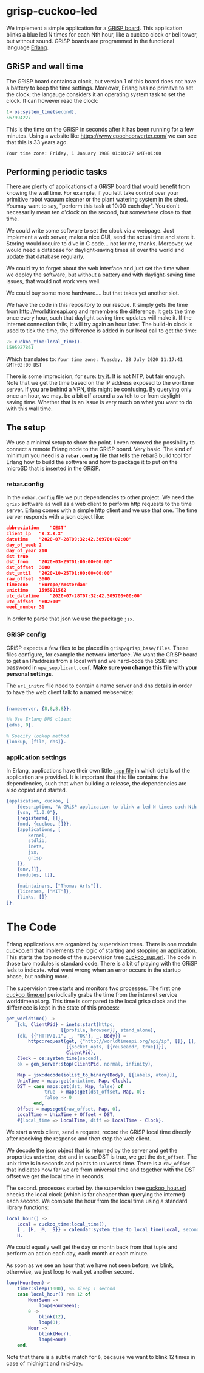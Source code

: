 # grisp-cuckoo-led

We implement a simple application for a [GRiSP board](http://www.grisp.org). This application blinks a blue led N times for each Nth hour, like a cuckoo clock or bell tower, but without sound. GRiSP boards are programmed in the functional language [Erlang](www.erlang.org). 

## GRiSP and wall time

The GRiSP board contains a clock, but version 1 of this board does not have a battery to keep the time settings. Moreover, Erlang has no primitve to set the clock; the langauge considers it an operating system task to set the clock. It can however read the clock:

```erlang
1> os:system_time(second).
567994227
```
This is the time on the GRiSP in seconds after it has been running for a few minutes. Using a website like 
https://www.epochconverter.com/ we can see that this is 33 years ago.
```
Your time zone: Friday, 1 January 1988 01:10:27 GMT+01:00
```

## Performing periodic tasks

There are plenty of applications of a GRiSP board that would benefit from knowing the wall time. For example, if you letit take control over your primitive robot vacuum cleaner or the plant watering system in the shed. Youmay want to say, "perform this task at 10:00 each day". You don't necessarily mean ten o'clock on the second,  but somewhere close to that time.

We could write some software to set the clock via a webpage. Just implement a web server, make a nice GUI, send the actual time and store it. Storing would require to dive in C code...  not for me, thanks. Moreover, we would need a database for daylight-saving times all over the world and update that database regularly.

We could try to forget about the web interface and just set the time when we deploy the software, but without a battery and with daylight-saving time issues, that would not work very well.

We could buy some more hardware.... but that takes yet another slot.

We have the code in this repository to our rescue. It simply gets the time from http://worldtimeapi.org and remembers the difference. It gets the time once every hour, such that daylight saving time updates will make it. If the internet connection fails, it will try again an hour later. The build-in clock is used to tick the time, the difference is added in our local call to get the time:

```erlang
2> cuckoo_time:local_time().
1595927861
```
Which translates to: `Your time zone: Tuesday, 28 July 2020 11:17:41 GMT+02:00 DST`

There is some imprecision, for sure: [try it](http://worldtimeapi.org/api/ip). It is not NTP, but fair enough.
Note that we get the time based on the IP address exposed to the worltime server. If you are behind a VPN, this might be confusing. 
By querying only once an hour, we may. be a bit off around a switch to or from daylight-saving time. Whether that is an issue is very much on what you want to do with this wall time.

## The setup

We use a minimal setup to show the point. I even removed the possibility to connect a remote Erlang node to the GRiSP board. Very basic.
The kind of minimum you need is a **`rebar.config`** file that tells the rebar3 build tool for Erlang how to build the software and how to package it to put on the microSD that is inserted in the GRiSP.

### rebar.config

In the `rebar.config` file we put dependencies to other project. We need the `grisp` software as well as a web client to perform http requests to the time server. Erlang comes with a simple http client and we use that one. The time server responds with a json object like:
```json
abbreviation	"CEST"
client_ip	"X.X.X.X"
datetime	"2020-07-28T09:32:42.309700+02:00"
day_of_week	2
day_of_year	210
dst	true
dst_from	"2020-03-29T01:00:00+00:00"
dst_offset	3600
dst_until	"2020-10-25T01:00:00+00:00"
raw_offset	3600
timezone	"Europe/Amsterdam"
unixtime	1595921562
utc_datetime	"2020-07-28T07:32:42.309700+00:00"
utc_offset	"+02:00"
week_number	31
```
In order to parse that json we use the package `jsx`. 

### GRiSP config

GRiSP expects a few files to be placed in `grisp/grisp_base/files`. These files configure, for example the network interface. We want the GRiSP board to get an IPaddress from a local wifi and we hard-code the SSID and password in `wpa_supplicant.conf`. **Make sure you change [this file](grisp/grisp_base/files/wpa_supplicant.conf) with your personal settings**.

The `erl_initrc` file need to contain a name server and dns details in order to have the web client talk to a named webservice:
```erlang

{nameserver, {8,8,8,8}}.

%% Use Erlang DNS client
{edns, 0}.

% Specify lookup method
{lookup, [file, dns]}.
``` 

### application settings

In Erlang, applications have their own little [`.app` file](src/cuckoo.app.src) in which details of the application are provided. It is important that this file contains the dependencies, such that when building a release, the dependencies are also copied and started.

```erlang
{application, cuckoo, [
    {description, "A GRiSP application to blink a led N times each Nth hour"},
    {vsn, "1.0.0"},
    {registered, []},
    {mod, {cuckoo, []}},
    {applications, [
        kernel,
        stdlib,
        inets,
        jsx,
        grisp
    ]},
    {env,[]},
    {modules, []},

    {maintainers, ["Thomas Arts"]},
    {licenses, ["MIT"]},
    {links, []}
]}.
```

# The Code

Erlang applications are organized by supervision trees. There is one module [cuckoo.erl](src/cuckoo.erl) that implements the logic of starting and stopping an application. This starts the top node of the supervision tree [cuckoo_sup.erl](src/cuckoo_sup.erl). The code in those two modules is standard code. There is a bit of playing with the GRiSP leds to indicate. what went wrong when an error occurs in the startup phase, but nothing more.

The supervision tree starts and monitors two processes. The first one [cuckoo_time.erl](src/cuckoo_time.erl]) periodically grabs the time from the internet service worldtimeapi.org. This time is compared to the local grisp clock and the differnece is kept in the state of this process:
```erlang
get_worldtime() ->
    {ok, ClientPid} = inets:start(httpc,
				    [{profile, browser}], stand_alone),
    {ok, {{"HTTP/1.1", _, "OK"}, _, Body}} =
        httpc:request(get, {"http://worldtimeapi.org/api/ip", []}, [],
                      [{socket_opts, [{reuseaddr, true}]}],
                      ClientPid),
    Clock = os:system_time(second),
    ok = gen_server:stop(ClientPid, normal, infinity),

    Map = jsx:decode(iolist_to_binary(Body), [{labels, atom}]),
    UnixTime = maps:get(unixtime, Map, Clock),
    DST = case maps:get(dst, Map, false) of
              true -> maps:get(dst_offset, Map, 0);
              false -> 0
          end,
    Offset = maps:get(raw_offset, Map, 0),
    LocalTime = UnixTime + Offset + DST,
    #{local_time => LocalTime, diff => LocalTime - Clock}.
```
We start a web client, send a request, record the GRiSP local time directly after receiving the response and then stop the web client.

We decode the json object that is returned by the server and get the properties `unixtime`, `dst` and in case DST is true, we get the `dst_offset`. The unix time is in seconds and points to universal time. There is a `raw_offset` that indicates how far we are from universal time and together with the DST offset we get the local time in seconds.

The second. processes started by. the supervision tree [cuckoo_hour.erl](src/cuckoo_hour.erl) checks the local clock (which is far cheaper than querying the internet) each second. We compute the hour from the local time using a standard library functions:
```erlang
local_hour() ->
    Local = cuckoo_time:local_time(),
    {_, {H, _M, _S}} = calendar:system_time_to_local_time(Local, second),
    H. 
``` 
We could equally well get the day or month back from that tuple and perform an action each day, each month or each minute.

As soon as we see an hour that we have not seen before, we blink, otherwise, we just loop to wait yet another second.
```erlang
loop(HourSeen)->
    timer:sleep(1000), %% sleep 1 second
    case local_hour() rem 12 of
        HourSeen ->
            loop(HourSeen);
        0 ->
            blink(12),
            loop(0);
        Hour ->
            blink(Hour),
            loop(Hour)
    end.
```

Note that there is a subtle match for `0`, because we want to blink 12 times in case of midnight and mid-day.

